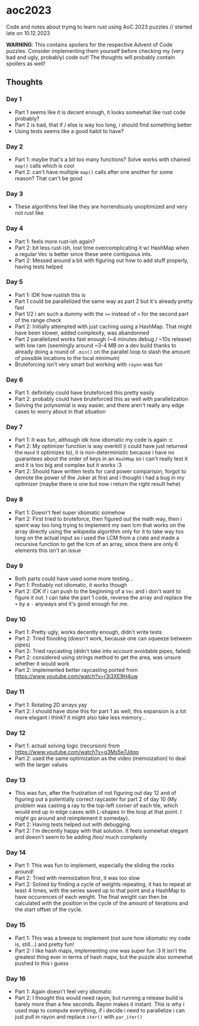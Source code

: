 # aoc2023

Code and notes about trying to learn rust using AoC 2023 puzzles // started late on 10.12.2023

**WARNING**: This contains spoilers for the respective Advent of Code puzzles. Consider implementing them yourself before checking my (very bad and ugly, probably) code out! The thoughts will probably contain spoilers as well!

## Thoughts
### Day 1

- Part 1 seems like it is decent enough, it looks somewhat like rust code probably?
- Part 2 is bad, that if / else is way too long, i should find something better
- Using tests seems like a good habit to have?

### Day 2

- Part 1: maybe that's a bit too many functions? Solve works with chained `map()` calls which is cool
- Part 2: can't have multiple `map()` calls after one another for some reason? That can't be good

### Day 3

- These algorithms feel like they are horrendously unoptimized and very not rust like

### Day 4

- Part 1: feels more rust-ish again?
- Part 2: bit less rust-ish, lost time overcomplicating it w/ HashMap when a regular Vec is better since these were contiguous ints.
- Part 2: Messed around a bit with figuring out how to add stuff properly, having tests helped

### Day 5

- Part 1: IDK how rustish this is
- Part 1 could be parallelized the same way as part 2 but it's already pretty fast
- Part 1/2 i am such a dummy with the `>=` instead of `>` for the second part of the range check
- Part 2: Initially attempted with just caching using a HashMap. That might have been slower, added complexity, was abandonned
- Part 2 parallelized works fast enough (~4 minutes debug / ~10s release) with low ram (seemingly around ~3-4 MB on a dev build thanks to already doing a round of `.min()` on the parallel loop to slash the amount of possible locations to the local minimum)
- Bruteforcing isn't very smart but working with `rayon` was fun

### Day 6

- Part 1: definitely could have bruteforced this pretty easily
- Part 2: probably could have bruteforced this as well with parallelization
- Solving the polynomial is way easier, and there aren't really any edge cases to worry about in that situation

### Day 7

- Part 1: It was fun, although idk how idiomatic my code is again :c
- Part 2: My optimizer function is way overkill (i could have just returned the `Hand` it optimizes to), it is non-deterministic because i have no guarantees about the order of keys in an `HashMap` so i can't really test it and it is too big and complex but it works :3
- Part 2: Should have written tests for card power comparison, forgot to demote the power of the Joker at first and i thought i had a bug in my optimizer (maybe there is one but now i return the right result hehe)

### Day 8

- Part 1: Doesn't feel super idiomatic somehow
- Part 2: First tried to bruteforce, then figured out the math way, then i spent way too long trying to implement my own lcm that works on the array directly using the wikipedia algorithm only for it to take way too long on the actual input so i used the LCM from a crate and made a recursive function to get the lcm of an array, since there are only 6 elements this isn't an issue

### Day 9

- Both parts could have used some more testing...
- Part 1: Probably not idiomatic, it works though
- Part 2: IDK if i can push to the beginning of a `Vec` and i don't want to figure it out. I can take the part 1 code, reverse the array and replace the `+` by a `-` anyways and it's good enough for me.

### Day 10

- Part 1: Pretty ugly, works decently enough, didn't write tests
- Part 2: Tried flooding (doesn't work, because one can squeeze between pipes)
- Part 2: Tried raycasting (didn't take into account avoidable pipes, failed)
- Part 2: considered using strings method to get the area, was unsure whether it would work
- Part 2: implemented better raycasting ported from https://www.youtube.com/watch?v=r3i3XE9H4uw

### Day 11

- Part 1: Rotating 2D arrays yay
- Part 2: I should have done this for part 1 as well, this expansion is a lot more elegant i think? it might also take less memory...

### Day 12

- Part 1: actual solving logic (recursion) from https://www.youtube.com/watch?v=g3Ms5e7Jdqo
- Part 2: used the same optimization as the video (memoization) to deal with the larger values

### Day 13

- This was fun, after the frustration of not figuring out day 12 and of figuring out a potentially correct raycaster for part 2 of day 10 (My problem was casting a ray to the top-left corner of each tile, which would end up in edge cases with L-shapes in the loop at that point. I might go around and reimplement it someday).
- Part 2: Having tests helped out with debugging.
- Part 2: I'm decently happy with that solution. It feels somewhat elegant and doesn't seem to be adding /too/ much complexity

### Day 14

- Part 1: This was fun to implement, especially the sliding the rocks around!
- Part 2: Tried with memoization first, it was too slow
- Part 2: Solved by finding a cycle of weights repeating, it has to repeat at least 4 times, with the series saved up to that point and a HashMap to have occurences of each weight. The final weight can then be calculated with the position in the cycle of the amount of iterations and the start offset of the cycle.

### Day 15

- Part 1: This was a breeze to implement (not sure how idiomatic my code is, still...) and pretty fun!
- Part 2: I like hash maps, implementing one was super fun :3 It isn't the greatest thing ever in terms of hash maps, but the puzzle also somewhat pushed to this i guess

### Day 16

- Part 1: Again doesn't feel very idiomatic
- Part 2: I thought this would need rayon, but running a release build is barely more than a few seconds. Rayon makes it instant. This is why i used map to compute everything, if i decide i need to parallelize i can just pull in rayon and replace `iter()` with `par_iter()`